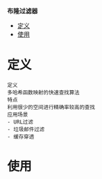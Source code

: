 **布隆过滤器**
- [定义](#定义)
- [使用](#使用)

# 定义 #
```
定义
多哈希函数映射的快速查找算法
特点
利用很少的空间进行精确率较高的查找
应用场景
- URL过滤
- 垃圾邮件过滤
- 缓存穿透
```

# 使用 #
```
``` 
